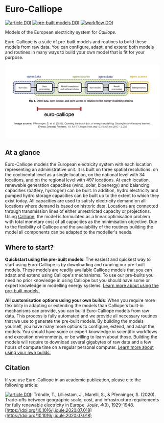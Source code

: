 # Euro-Calliope

[![article DOI](https://img.shields.io/badge/article-10.1016/j.joule.2020.07.018-blue)](https://doi.org/10.1016/j.joule.2020.07.018)
[![pre-built models DOI](https://img.shields.io/badge/prebuilts-10.5281%2Fzenodo.3949553-blue)](https://doi.org/10.5281/zenodo.3949553)
[![workflow DOI](https://img.shields.io/badge/workflow-10.5281/zenodo.3949793-blue)](https://doi.org/10.5281/zenodo.3949793)

Models of the European electricity system for _Calliope_.

Euro-Calliope is a suite of pre-built models and routines to build these models from raw data.
You can configure, adapt, and extend both models and routines in many ways to build your own model that is fit for your purpose.

![Euro-Calliope within the energy system modelling process.](./img/ec-in-modelling-process.png)

## At a glance

Euro-Calliope models the European electricity system with each location representing an administrative unit.
It is built on three spatial resolutions: on the continental level as a single location, on the national level with 34 locations, and on the regional level with 497 locations.
At each location, renewable generation capacities (wind, solar, bioenergy) and balancing capacities (battery, hydrogen) can be built.
In addition, hydro electricity and pumped hydro storage capacities can be built up to the extent to which they exist today.
All capacities are used to satisfy electricity demand on all locations where demand is based on historic data.
Locations are connected through transmission lines of either unrestricted capacity or projections.
Using [Calliope](https://www.callio.pe), the model is formulated as a linear optimisation problem with total monetary cost of all capacities as the minimisation objective.
Due to the flexibility of Calliope and the availability of the routines building the model all components can be adapted to the modeller's needs.

## Where to start?

**Quickstart using the pre-built models**:
The easiest and quickest way to start using Euro-Calliope is by downloading and running our pre-built models.
These models are readily available Calliope models that you can adapt and extend using Calliope's mechanisms.
To use our pre-builts you need no prior knowledge in using Calliope but you should have some or expert knowledge in modelling energy systems.
[Learn more about using the pre-built models.](./model/pre-built.md)

**All customisation options using your own builds**:
When you require more flexibility in adapting or extending the models than Calliope's built-in mechanisms can provide, you can build Euro-Calliope models from raw data.
This process is fully automated and we provide all necessary routines that we use to generate the pre-built models.
By building the models yourself, you have many more options to configure, extend, and adapt the models.
You should have some or expert knowledge in scientific workflows and execution environments, or be willing to learn about those.
Building the models will require to download several gigabytes of raw data and a few hours of compute time on a regular personal computer.
[Learn more about using your own builds.](./workflow/build.md)

## Citation

If you use Euro-Calliope in an academic publication, please cite the following article:

[![article DOI](https://img.shields.io/badge/article-10.1016/j.joule.2020.07.018-blue)](https://doi.org/10.1016/j.joule.2020.07.018): Tröndle, T., Lilliestam, J., Marelli, S., & Pfenninger, S. (2020). Trade-offs between geographic scale, cost, and infrastructure requirements for fully renewable electricity in Europe. *Joule*, *4*(9), 1929–1948. [https://doi.org/10.1016/j.joule.2020.07.018](https://doi.org/10.1016/j.joule.2020.07.018)
